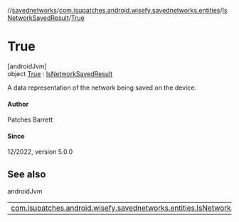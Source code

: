 //[savednetworks](../../../../index.md)/[com.isupatches.android.wisefy.savednetworks.entities](../../index.md)/[IsNetworkSavedResult](../index.md)/[True](index.md)

# True

[androidJvm]\
object [True](index.md) : [IsNetworkSavedResult](../index.md)

A data representation of the network being saved on the device.

#### Author

Patches Barrett

#### Since

12/2022, version 5.0.0

## See also

androidJvm

| | |
|---|---|
| [com.isupatches.android.wisefy.savednetworks.entities.IsNetworkSavedResult](../index.md) |  |
